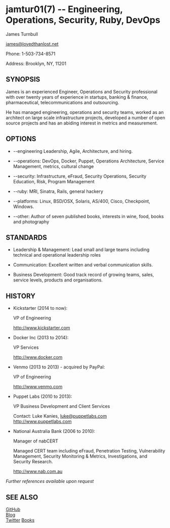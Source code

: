 jamtur01(7) -- Engineering, Operations, Security, Ruby, DevOps
=============

James Turnbull

<james@lovedthanlost.net>

Phone: 1-503-734-8571

Address: 
      Brooklyn, NY, 11201

SYNOPSIS
--------

James is an experienced Engineer, Operations and Security professional with over twenty years 
of experience in startups, banking & finance, pharmaceutical, telecommunications 
and outsourcing.

He has managed engineering, operations and security teams, worked as an architect on large scale 
infrastructure projects, developed a number of open source projects and has 
an abiding interest in metrics and measurement.

OPTIONS
-------

  * --engineering
    Leadership, Agile, Architecture, and hiring.

  * --operations:
    DevOps, Docker, Puppet, Operations Architecture, Service Management, metrics, cultural change

  * --security:
    Infrastructure, eFraud, Security Operations, Security Education, Risk, Program Management 

  * --ruby:
    MRI, Sinatra, Rails, general hackery

  * --platforms:
    Linux, BSD/OSX, Solaris, AS/400, Cisco, Checkpoint, Windows.

  * --other:
    Author of seven published books, interests in wine, food, books and photography

STANDARDS
---------

  * Leadership & Management:
    Lead small and large teams including technical and operational leadership roles

  * Communication:
    Excellent written and verbal communication skills.

  * Business Development:
    Good track record of growing teams, sales, service levels, products and organisations.

HISTORY
-------

  * Kickstarter (2014 to now):

    VP of Engineering
    
    <http://www.kickstarter.com>
    
  * Docker Inc (2013 to 2014):

    VP Services
    
    <http://www.docker.com>

  * Venmo (2013 to 2013) - acquired by PayPal:
  
    VP of Engineering

    <http://www.venmo.com>

  * Puppet Labs (2010 to 2013):

    VP Business Development and Client Services
    
    Contact: Luke Kanies, <luke@puppetlabs.com>
    <http://www.puppetlabs.com>  

  * National Australia Bank (2006 to 2010):

    Manager of nabCERT

    Managed CERT team including eFraud, Penetration Testing, Vulnerability Management, 
    Security Monitoring & Metrics, Investigations, and Security Research.

    <http://www.nab.com.au>  

_Further references available upon request_

SEE ALSO
--------

[GitHub](http://github.com/jamtur01)  
[Blog](http://www.kartar.net)  
[Twitter](http://twitter.com/kartar)
[Books](http://www.jamesturnbull.net)
